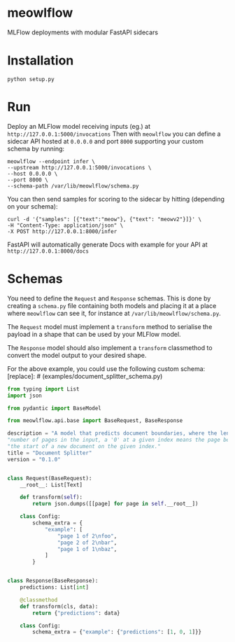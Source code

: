 # meowlflow
MLFlow deployments with modular FastAPI sidecars

# Installation
`python setup.py`

# Run
Deploy an MLFlow model receiving inputs (eg.) at `http://127.0.0.1:5000/invocations`
Then with `meowlflow` you can define a sidecar API hosted at `0.0.0.0` and port `8000`
supporting your custom schema by running:
```
meowlflow --endpoint infer \
--upstream http://127.0.0.1:5000/invocations \
--host 0.0.0.0 \
--port 8000 \
--schema-path /var/lib/meowlflow/schema.py
```

You can then send samples for scoring to the sidecar by hitting (depending on your schema):
```
curl -d '{"samples": [{"text":"meow"}, {"text": "meowv2"}]}' \
-H "Content-Type: application/json" \
-X POST http://127.0.0.1:8000/infer
```

FastAPI will automatically generate Docs with example for your API at `http://127.0.0.1:8000/docs`

# Schemas
You need to define the `Request` and `Response` schemas.
This is done by creating a `schema.py` file containing both models and placing
it at a place where `meowlflow` can see it, for instance at
`/var/lib/meowlflow/schema.py`.

The `Request` model must implement a `transform` method to serialise the payload
in  a shape that can be used by your MLFlow model.

The `Response` model should also implement a `transform` classmethod to convert
the model output to your desired shape.

For the above example, you could use the following custom schema:
[replace]: # (examples/document_splitter_schema.py)
```python
from typing import List
import json

from pydantic import BaseModel

from meowlflow.api.base import BaseRequest, BaseResponse

description = "A model that predicts document boundaries, where the length of the prediction array is equal to the "
"number of pages in the input, a '0' at a given index means the page belongs to the current document, and a '1' marks "
"the start of a new document on the given index."
title = "Document Splitter"
version = "0.1.0"


class Request(BaseRequest):
    __root__: List[Text]

    def transform(self):
        return json.dumps([[page] for page in self.__root__])

    class Config:
        schema_extra = {
            "example": [
                "page 1 of 2\nfoo",
                "page 2 of 2\nbar",
                "page 1 of 1\nbaz",
            ]
        }


class Response(BaseResponse):
    predictions: List[int]

    @classmethod
    def transform(cls, data):
        return {"predictions": data}

    class Config:
        schema_extra = {"example": {"predictions": [1, 0, 1]}}
```
